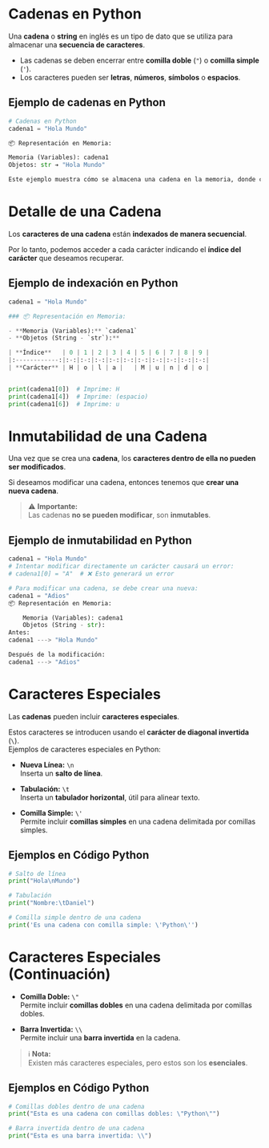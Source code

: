 # Cadenas en Python

Una **cadena** o **string** en inglés es un tipo de dato que se utiliza para almacenar una **secuencia de caracteres**.

- Las cadenas se deben encerrar entre **comilla doble** (`"`) o **comilla simple** (`'`).
- Los caracteres pueden ser **letras**, **números**, **símbolos** o **espacios**.

## Ejemplo de cadenas en Python

```python
# Cadenas en Python
cadena1 = "Hola Mundo"

📦 Representación en Memoria:

Memoria (Variables): cadena1
Objetos: str ➔ "Hola Mundo"

Este ejemplo muestra cómo se almacena una cadena en la memoria, donde cadena1 hace referencia a un objeto de tipo str que contiene el texto "Hola Mundo".
```

# Detalle de una Cadena

Los **caracteres de una cadena** están **indexados de manera secuencial**.

Por lo tanto, podemos acceder a cada carácter indicando el **índice del carácter** que deseamos recuperar.

## Ejemplo de indexación en Python

```python
cadena1 = "Hola Mundo"

### 📦 Representación en Memoria:

- **Memoria (Variables):** `cadena1`
- **Objetos (String - `str`):**

| **Índice**   | 0 | 1 | 2 | 3 | 4 | 5 | 6 | 7 | 8 | 9 |
|:------------:|:-:|:-:|:-:|:-:|:-:|:-:|:-:|:-:|:-:|:-:|
| **Carácter** | H | o | l | a |   | M | u | n | d | o |


print(cadena1[0])  # Imprime: H
print(cadena1[4])  # Imprime: (espacio)
print(cadena1[6])  # Imprime: u
```

# Inmutabilidad de una Cadena

Una vez que se crea una **cadena**, los **caracteres dentro de ella no pueden ser modificados**.

Si deseamos modificar una cadena, entonces tenemos que **crear una nueva cadena**.

> ⚠️ **Importante:**  
> Las cadenas **no se pueden modificar**, son **inmutables**.

## Ejemplo de inmutabilidad en Python

```python
cadena1 = "Hola Mundo"
# Intentar modificar directamente un carácter causará un error:
# cadena1[0] = "A"  # ❌ Esto generará un error

# Para modificar una cadena, se debe crear una nueva:
cadena1 = "Adios"
📦 Representación en Memoria:

    Memoria (Variables): cadena1
    Objetos (String - str):
Antes:
cadena1 ---> "Hola Mundo"

Después de la modificación:
cadena1 ---> "Adios"
```

# Caracteres Especiales

Las **cadenas** pueden incluir **caracteres especiales**.

Estos caracteres se introducen usando el **carácter de diagonal invertida** (`\`).  
Ejemplos de caracteres especiales en Python:

- **Nueva Línea:** `\n`  
  Inserta un **salto de línea**.

- **Tabulación:** `\t`  
  Inserta un **tabulador horizontal**, útil para alinear texto.

- **Comilla Simple:** `\'`  
  Permite incluir **comillas simples** en una cadena delimitada por comillas simples.

## Ejemplos en Código Python

```python
# Salto de línea
print("Hola\nMundo")

# Tabulación
print("Nombre:\tDaniel")

# Comilla simple dentro de una cadena
print('Es una cadena con comilla simple: \'Python\'')
```

# Caracteres Especiales (Continuación)

- **Comilla Doble:** `\"`  
  Permite incluir **comillas dobles** en una cadena delimitada por comillas dobles.

- **Barra Invertida:** `\\`  
  Permite incluir una **barra invertida** en la cadena.

> ℹ️ **Nota:**  
> Existen más caracteres especiales, pero estos son los **esenciales**.

## Ejemplos en Código Python

```python
# Comillas dobles dentro de una cadena
print("Esta es una cadena con comillas dobles: \"Python\"")

# Barra invertida dentro de una cadena
print("Esta es una barra invertida: \\")
```
